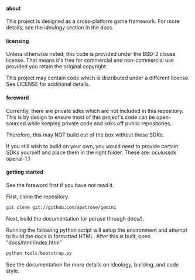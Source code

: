 #### about
This project is designed as a cross-platform game framework.
For more details, see the ideology section in the docs.


#### licensing
Unless otherwise noted, this code is provided under the BSD-2 clause
license. That means it's free for commercial and non-commercial use 
provided you retain the original copyright.

This project may contain code which is distributed under a different
license. See LICENSE for additional details.


#### foreword

Currently, there are private sdks which are not included in this repository.
This is by design to ensure most of this project's code can be open-sourced
while keeping private code and sdks off public repositories.

Therefore, this may NOT build out of the box without these SDKs.

If you still wish to build on your own, you would need to provide certain SDKs
yourself and place them in the right folder. These are:
	oculussdk
	openal-1.1

#### getting started

See the foreword first if you have not read it.

First, clone the repository.

```bash
git clone git://github.com/apetrone/gemini
```

Next, build the documentation (or peruse through docs/).

Running the following python script will setup the environment
and attempt to build the docs in formatted HTML. After this is
built, open "docs/html/index.html"

```python
python tools/bootstrap.py
```

See the documentation for more details on ideology, building, and code style.